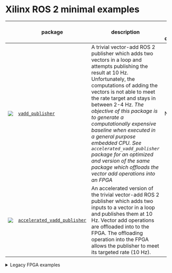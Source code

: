# Xilinx ROS 2 minimal examples


|   | package | description | acceleration capabilities demonstrated |
|---|---------|-------------|---------------------|
| ![](https://pkumarsblog.files.wordpress.com/2016/04/ball_trajectory.png?w=1200&h=800&crop=1) | [`vadd_publisher`](vadd_publisher) | A trivial vector-add ROS 2 publisher which adds two vectors in a loop and attempts publishing the result at 10 Hz. Unfortunately, the computations of adding the vectors is not able to meet the rate target and stays in between 2-4 Hz. *The objective of this package is to generate a computationally expensive baseline when executed in a general purpose embedded CPU. See `accelerated_vadd_publisher` package for an optimized and version of the same package which offloads the vector add operations into an FPGA*| None |
| ![](https://pkumarsblog.files.wordpress.com/2016/04/ball_trajectory.png?w=1200&h=800&crop=1) | [`accelerated_vadd_publisher`](accelerated_vadd_publisher)| An accelerated version of the trivial vector-add ROS 2 publisher which adds two inputs to a vector in a loop and publishes them at 10 Hz. Vector add operations are offloaded into to the FPGA. The offloading operation into the FPGA allows the publisher to meet its targeted rate (10 Hz). |


<details><summary>Legacy FPGA examples</summary>

#### Basic ROS in embedded
| package | description | acceleration kernel |
|---------|-------------|---------------------|
|[`publisher_xilinx`](publisher_xilinx) | This package contains a minimalistic publisher using a member function for evaluation purposes which subclasses`rclcpp::Node` and sets up an `rclcpp::timer` to periodically call functions which publish messages. | No |


#### Simple acceleration
| package | description | acceleration kernel |
|---------|-------------|---------------------|
|[`accelerated_vadd`](accelerated_vadd)| A a trivial vector-add example. No ROS interaction, just a simple addition of two inputs to a vector while in a loop. Prepared to be built as a ROS package. | Yes |

#### Simple ROS
| package | description | acceleration kernel |
|---------|-------------|---------------------|
|[`vadd_publisher`](vadd_publisher)| A a trivial vector-add ROS 2 publisher. Adds two inputs to a vector in a loop and publishes on the go at 10 Hz. An emulation of the target hardware shows that it's not able to meet the rate target and stays in between 2-4 Hz. *The objective of this package is to generate a computationally expensive baseline when executed in a general purpose embedded CPU. See "accelerated_vadd_publisher" package for an optimized and accelerated_vadd_publisher version of the same package which offloads the vector operations into an FPGA*| No |

#### Simple ROS acceleration
| package | description | acceleration kernel |
|---------|-------------|---------------------|
|[`accelerated_vadd_publisher`](accelerated_vadd_publisher)| A trivial vector-add ROS 2 publisher that adds two inputs to a vector in a loop and publishes them on the go at 10 Hz. Vector add operations are offloaded into to the FPGA. The offloading operation into the FPGA allows the publisher to meet its targeted rate (10 Hz). *See "vadd_publisher" for a version running purely on the CPUs which fails to maintain the publication rate*| [Yes](accelerated_vadd_publisher/src/vadd.cpp) |
|[`accelerated_vadd_publisher_once`](accelerated_vadd_publisher_once)| Similar to `accelerated_vadd_publisher`, a trivial vector-add ROS 2 publisher that adds two inputs and relies on the same acceleration kernel yet *it publishes only once*. | [Yes](accelerated_vadd_publisher_once/src/vadd.cpp) |

</details>
